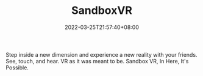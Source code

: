 ﻿---
weight: 
title: "SandboxVR"
description: "Step inside a new dimension and experience a new reality with your friends. See, touch, and hear. VR as it was meant to be. Sandbox VR, In Here, It's Possible."
date: 2022-03-25T21:57:40+08:00
lastmod: 2022-03-25T16:45:40+08:00
draft: false
authors: ["Metabd"]
featuredImage: "358.png"
link: "https://sandboxvr.com/"
tags: ["SandboxVR","AR/VR/MR/XR"]
categories: ["navigation"]
navigation: ["AR/VR/MR/XR"]
lightgallery: true
toc: true
pinned: false
recommend: false
recommend1: false
---
Step inside a new dimension and experience a new reality with your friends. See, touch, and hear. VR as it was meant to be. Sandbox VR, In Here, It's Possible.
